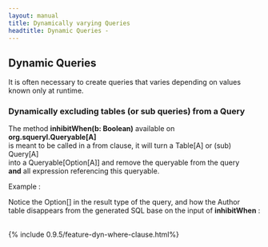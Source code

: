```yaml
---
layout: manual
title: Dynamically varying Queries
headtitle: Dynamic Queries -
---
```


<a name='DynamicQuery'></a>

Dynamic Queries
---------------

It is often necessary to create queries that varies depending on values
known only at runtime.

### Dynamically excluding tables (or sub queries) from a Query

The method **inhibitWhen(b: Boolean)** available on
**org.squeryl.Queryable\[A\]**  
is meant to be called in a from clause, it will turn a Table\[A\] or
(sub) Query\[A\]  
into a Queryable\[Option\[A\]\] and remove the queryable from the
query  
**and** all expression referencing this queryable.

Example :

<script type="syntaxhighlighter" class="brush: scala">

\<!\[CDATA\[

def searchForBooks(authorLastName: Option\[String\], bookTitle: String)
=  
from(authors.inhibitWhen(authorName  None), books)((a,b)=\>
        where(a.get.lastName like authorLastName.get and b.title like bookTitle and a.get.id =
b.authorId)  
select((b,a))  
)

val result1:List\[(Book,Option(Author))\] = searchForBooks(None, “Un
Loup est un loup”).toList

val result2:List\[(Book,Option(Author))\] = searchForBooks(“Tolstoi”,
“War and Peace”).toList  
\]\]\>

</script>

Notice the Option\[\] in the result type of the query, and how the
Author  
table disappears from the generated SQL base on the input of
**inhibitWhen** :

<script type="syntaxhighlighter" class="brush: sql">

\<!\[CDATA\[

— first query : searchForBooks(None, “Un Loup est un loup”).toList

Select \*  
from  
Book b  
where  
b.title like ? — ‘Un Loup est un loup’

— second query : searchForBooks(“Tolstoi”, “War and Peace”).toList

Select \*  
from  
Author a,  
Book b  
where  
a.lastName like ? and — “Tolstoi”  
b.title like ? and — “War and Peace”  
a.id = b.authorId  
\]\]\>

</script>

<a name='dyn-where-clause'></a>  
{% include 0.9.5/feature-dyn-where-clause.html%}
